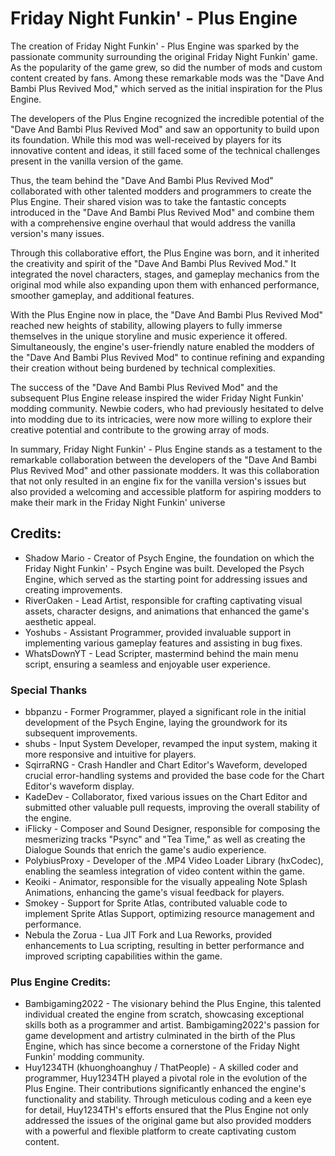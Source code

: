 # Friday Night Funkin' - Plus Engine
The creation of Friday Night Funkin' - Plus Engine was sparked by the passionate community surrounding the original Friday Night Funkin' game. As the popularity of the game grew, so did the number of mods and custom content created by fans. Among these remarkable mods was the "Dave And Bambi Plus Revived Mod," which served as the initial inspiration for the Plus Engine.

The developers of the Plus Engine recognized the incredible potential of the "Dave And Bambi Plus Revived Mod" and saw an opportunity to build upon its foundation. While this mod was well-received by players for its innovative content and ideas, it still faced some of the technical challenges present in the vanilla version of the game.

Thus, the team behind the "Dave And Bambi Plus Revived Mod" collaborated with other talented modders and programmers to create the Plus Engine. Their shared vision was to take the fantastic concepts introduced in the "Dave And Bambi Plus Revived Mod" and combine them with a comprehensive engine overhaul that would address the vanilla version's many issues.

Through this collaborative effort, the Plus Engine was born, and it inherited the creativity and spirit of the "Dave And Bambi Plus Revived Mod." It integrated the novel characters, stages, and gameplay mechanics from the original mod while also expanding upon them with enhanced performance, smoother gameplay, and additional features.

With the Plus Engine now in place, the "Dave And Bambi Plus Revived Mod" reached new heights of stability, allowing players to fully immerse themselves in the unique storyline and music experience it offered. Simultaneously, the engine's user-friendly nature enabled the modders of the "Dave And Bambi Plus Revived Mod" to continue refining and expanding their creation without being burdened by technical complexities.

The success of the "Dave And Bambi Plus Revived Mod" and the subsequent Plus Engine release inspired the wider Friday Night Funkin' modding community. Newbie coders, who had previously hesitated to delve into modding due to its intricacies, were now more willing to explore their creative potential and contribute to the growing array of mods.

In summary, Friday Night Funkin' - Plus Engine stands as a testament to the remarkable collaboration between the developers of the "Dave And Bambi Plus Revived Mod" and other passionate modders. It was this collaboration that not only resulted in an engine fix for the vanilla version's issues but also provided a welcoming and accessible platform for aspiring modders to make their mark in the Friday Night Funkin' universe

## Credits:
* Shadow Mario - Creator of Psych Engine, the foundation on which the Friday Night Funkin' - Psych Engine was built. Developed the Psych Engine, which served as the starting point for addressing issues and creating improvements.
* RiverOaken - Lead Artist, responsible for crafting captivating visual assets, character designs, and animations that enhanced the game's aesthetic appeal.
* Yoshubs - Assistant Programmer, provided invaluable support in implementing various gameplay features and assisting in bug fixes.
* WhatsDownYT - Lead Scripter, mastermind behind the main menu script, ensuring a seamless and enjoyable user experience.

### Special Thanks
* bbpanzu - Former Programmer, played a significant role in the initial development of the Psych Engine, laying the groundwork for its subsequent improvements.
* shubs - Input System Developer, revamped the input system, making it more responsive and intuitive for players.
* SqirraRNG - Crash Handler and Chart Editor's Waveform, developed crucial error-handling systems and provided the base code for the Chart Editor's waveform display.
* KadeDev - Collaborator, fixed various issues on the Chart Editor and submitted other valuable pull requests, improving the overall stability of the engine.
* iFlicky - Composer and Sound Designer, responsible for composing the mesmerizing tracks "Psync" and "Tea Time," as well as creating the Dialogue Sounds that enrich the game's audio experience.
* PolybiusProxy - Developer of the .MP4 Video Loader Library (hxCodec), enabling the seamless integration of video content within the game.
* Keoiki - Animator, responsible for the visually appealing Note Splash Animations, enhancing the game's visual feedback for players.
* Smokey - Support for Sprite Atlas, contributed valuable code to implement Sprite Atlas Support, optimizing resource management and performance.
* Nebula the Zorua - Lua JIT Fork and Lua Reworks, provided enhancements to Lua scripting, resulting in better performance and improved scripting capabilities within the game.

### Plus Engine Credits:

* Bambigaming2022 - The visionary behind the Plus Engine, this talented individual created the engine from scratch, showcasing exceptional skills both as a programmer and artist. Bambigaming2022's passion for game development and artistry culminated in the birth of the Plus Engine, which has since become a cornerstone of the Friday Night Funkin' modding community.
* Huy1234TH (khuonghoanghuy / ThatPeople) - A skilled coder and programmer, Huy1234TH played a pivotal role in the evolution of the Plus Engine. Their contributions significantly enhanced the engine's functionality and stability. Through meticulous coding and a keen eye for detail, Huy1234TH's efforts ensured that the Plus Engine not only addressed the issues of the original game but also provided modders with a powerful and flexible platform to create captivating custom content.
